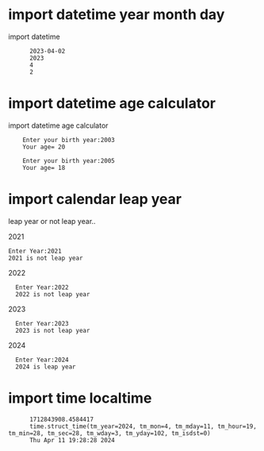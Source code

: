# import datetime year month day
import datetime

          2023-04-02
          2023
          4
          2
# import datetime age calculator
import datetime age calculator

        Enter your birth year:2003
        Your age= 20
        
        Enter your birth year:2005
        Your age= 18
        
# import calendar leap year
leap year or not leap year.. 

 2021
 
    Enter Year:2021
    2021 is not leap year
2022

      Enter Year:2022
      2022 is not leap year
2023

      Enter Year:2023
      2023 is not leap year
2024

      Enter Year:2024
      2024 is leap year
      
# import time localtime

          1712843908.4584417
          time.struct_time(tm_year=2024, tm_mon=4, tm_mday=11, tm_hour=19, tm_min=28, tm_sec=28, tm_wday=3, tm_yday=102, tm_isdst=0)
          Thu Apr 11 19:28:28 2024
          
